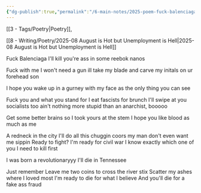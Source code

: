 ```yaml
---
{"dg-publish":true,"permalink":"/6-main-notes/2025-poem-fuck-balenciaga/"}
---
```


[[3 - Tags/Poetry\|Poetry]],

[[8 - Writing/Poetry/2025-08 August is Hot but Unemployment is Hell\|2025-08 August is Hot but Unemployment is Hell]]

Fuck Balenciaga I'll kill you're ass in some reebok nanos

Fuck with me I won't need a gun ill take my blade and carve my initals on ur forehead son

I hope you wake up in a gurney with my face as the only thing you can see

Fuck you and what you stand for I eat fascists for brunch I'll swipe at you socialists too ain't nothing more stupid than an anarchist, booooo

Get some better brains so I took yours at the stem I hope you like blood as much as me 

A redneck in the city I'll do all this chuggin coors my man don't even want me sippin
Ready to fight? 
I'm ready for civil war
I know exactly which one of you I need to kill first 

I was born a revolutionaryyy
I'll die in Tennessee

Just remember 
Leave me two coins to cross the river stix
Scatter my ashes where I loved most 
I'm ready to die for what I believe 
And you'll die for a fake ass fraud

